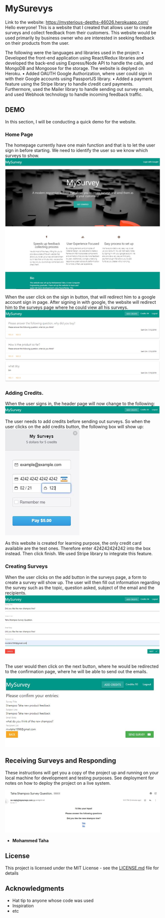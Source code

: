 # MySurevys
Link to the website: https://mysterious-depths-46026.herokuapp.com/
Hello everyone! This is a website that I created that allows user to create surveys and collect feedback from their customers. This website would be used primarily by business owner who are interested in seeking feedback on their products from the user. 

The following were the languages and libraries used in the project:
•	Developed the front-end application using React/Redux libraries and developed the back-end using Express/Node API to handle the calls, and MongoDB and Mongoose for the storage. The website is deplyed on Heroku. 
•	Added OAUTH Google Authorization, where user could sign in with their Google accounts using PassportJS library. 
•	Added a payment feature using the Stripe library to handle c\redit card payments. Furthermore, used the Mailer library to handle sending out survey emails, and used Webhook technology to handle incoming feedback traffic. 


## DEMO

In this section, I will be conducting a quick demo for the website. 

### Home Page

The homepage currently have one main function and that is to let the user sign in before starting. We need to identify the user so we know which surveys to show. 
![demo1](/images/home.JPG)

When the user click on the sign in button, that will redirect him to a google account sign in page. After signing in with google, the website will redirect him to the surveys page where he could view all his surveys. 
![demo2](/images/surveyspage.JPG)



### Adding Credits.
When the user signs in, the header page will now change to the following:
![demo3](/images/header.JPG)

The user needs to add credits before sending out surveys. So when the user clicks on the add credits button, the following box will show up:
![demo4](/images/addcredit.JPG)

As this website is created for learning purpose, the only credit card available are the test ones. Therefore enter 424242424242 into the box instead. Then click finish. We used Stripe library to integrate this feature. 

### Creating Surveys

When the user clicks on the add button in the surveys page, a form to create a survey will show up. The user will then fill out information regarding the survey such as the topic, question asked, subject of the email and the recipients.
![demo5](/images/newsurvey.JPG)

The user would then click on the next button, where he would be redirected to the confirmation page, where he will be able to send out the emails. 

![demo6](/images/confirmation.JPG)


## Receiving Surveys and Responding

These instructions will get you a copy of the project up and running on your local machine for development and testing purposes. See deployment for notes on how to deploy the project on a live system.

![demo7](/images/email.JPG)


* **Mohammed Taha** 

## License

This project is licensed under the MIT License - see the [LICENSE.md](LICENSE.md) file for details

## Acknowledgments

* Hat tip to anyone whose code was used
* Inspiration
* etc

